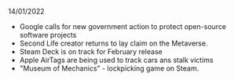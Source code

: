 14/01/2022

- Google calls for new government action to protect open-source software projects
- Second Life creator returns to lay claim on the Metaverse.
- Steam Deck is on track for February release
- Apple AirTags are being used to track cars ans stalk victims
- "Museum of Mechanics" - lockpicking game on Steam.